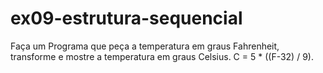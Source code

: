 ﻿# ex09-estrutura-sequencial
Faça um Programa que peça a temperatura em graus Fahrenheit, transforme e mostre a temperatura em graus Celsius.
C = 5 * ((F-32) / 9).
